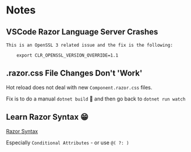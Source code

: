 # Notes

## VSCode Razor Language Server Crashes

```text
This is an OpenSSL 3 related issue and the fix is the following:

    export CLR_OPENSSL_VERSION_OVERRIDE=1.1
```

## .razor.css File Changes Don't 'Work'

Hot reload does not deal with new `Component.razor.css` files.

Fix is to do a manual `dotnet build` 🤕 and then go back to `dotnet run watch`

## Learn Razor Syntax 😁

[Razor Syntax](https://docs.microsoft.com/en-us/aspnet/core/mvc/views/razor)

Especially `Conditional Attributes` - or use `@( ?: )`
